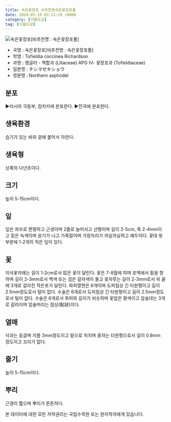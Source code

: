 ```yaml
---
title: 숙은꽃장포_비추천명숙은꽃장포풀
date: 2024-05-19 03:11:19 +0800
category: [식물도감]
tag: [식물도감]
---
```




![숙은꽃장포[비추천명 : 숙은꽃장포풀]](/fileUpload/plants/basic/Liliaceae/Tofieldia/6057/6057_1_th2.jpg)
- 국명 : 숙은꽃장포[비추천명 : 숙은꽃장포풀]
- 학명 : Tofieldia coccinea Richardson
- 과명 : 앵글러 - 백합과 (Liliaceae) APG Ⅳ- 꽃장포과 (Tofieldiaceae)
- 일본명 : チシマゼキショウ
- 영문명 : Northern asphodel


## 분포
▶러시아 극동부, 캄차카에 분포한다.▶전국에 분포한다.
## 생육환경
습기가 있는 바위 겉에 붙어서 자란다.
## 생육형
상록의 다년초이다.
## 크기
높이 5-15cm이다.
## 잎
잎은 좌우로 편평하고 근생이며 2줄로 늘어서고 선형이며 길이 2-5cm, 폭 2-4mm이고 짙은 녹색이며 윤기가 나고 가죽질이며 가장자리가 까실까실하고 예두이다. 꽃대 윗부분에 1-2개의 작은 잎이 있다.
## 꽃
이삭꽃차례는 길이 1-2cm로서 많은 꽃이 달린다. 꽃은 7-8월에 피며 포액에서 밑을 향하며 길이 2-3mm로서 백색 또는 검은 갈자색이 돌고 꽃자루는 길이 2-3mm로서 위 끝에 3개로 갈라진 작은포가 달린다. 화피열편은 6개이며 도피침상 긴 타원형이고 길이 2.5mm정도로서 털이 없다. 수술은 6개로서 도피침상 긴 타원형이고 길이 2.5mm정도로서 털이 없다. 수술은 6개로서 화피와 길이가 비슷하며 꽃밥은 황색이고 암술대는 3개로 갈라지며 암술머리는 점상(點狀)이다.
## 열매
삭과는 둥글며 지름 3mm정도이고 밑으로 처지며 종자는 타원형으로서 길이 0.8mm 정도이고 꼬리가 없다.
## 줄기
높이 5-15cm이다.
## 뿌리
근경이 짧으며 뿌리가 튼튼하다.






본 데이터에 대한 모든 저작권리는 국립수목원 또는 원저작자에게 있습니다.
